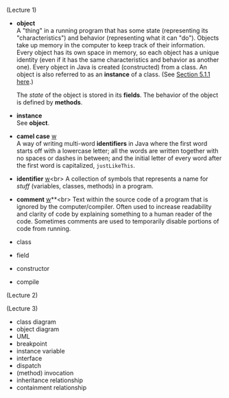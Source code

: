 (Lecture 1)
- **object**<br>
  A "thing" in a running program that has some state (representing its "characteristics") and behavior (representing what it can "do"). Objects take up memory in the computer to keep track of their information. Every object has its own space in memory, so each object has a unique identity (even if it has the same characteristics and behavior as another one). Every object in Java is created (constructed) from a class. An object is also referred to as an **instance** of a class. (See [Section 5.1.1 here](https://math.hws.edu/javanotes/c5/s1.html#OOP.1.1).)
  
  The *state* of the object is stored in its **fields**. The behavior of the object is defined by **methods**.

- **instance**<br>
  See **object**.


- **camel case** [w](https://en.wikipedia.org/wiki/Camel_case)<br>
  A way of writing multi-word **identifiers** in Java where the first word starts off with a lowercase letter; all the words are written together with no spaces or dashes in between; and the initial letter of every word after the first word is capitalized, `justLikeThis`.

- **identifier** [w](https://en.wikipedia.org/wiki/Identifier_(computer_languages))<br>
  A collection of symbols that represents a name for _stuff_ (variables, classes, methods) in a program.

- **comment** [w](https://en.wikipedia.org/wiki/Comment_(computer_programming))**<br>
   Text within the source code of a program that is ignored by the computer/compiler. Often used to increase readability and clarity of code by explaining something to a human reader of the code. Sometimes comments are used to temporarily disable portions of code from running.
  
- class
- field
- constructor
- compile

(Lecture 2)

(Lecture 3)
- class diagram
- object diagram
- UML
- breakpoint
- instance variable
- interface
- dispatch
- (method) invocation
- inheritance relationship
- containment relationship



